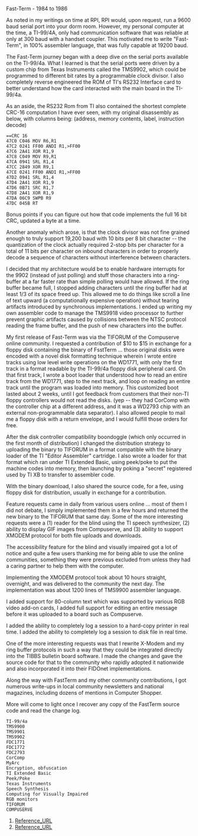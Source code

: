 Fast-Term - 1984 to 1986

As noted in my writings on time at RPI, RPI would, upon request, run a 9600 baud serial port into your dorm room.  However, my personal computer at the time, a TI-99/4A, only had communication software that was reliable at only at 300 baud with a handset coupler.  This motivated me to write "Fast-Term", in 100% assembler language, that was fully capable at 19200 baud.

The Fast-Term journey began with a deep dive on the serial ports available on the TI-99/4a.  What I learned is that the serial ports were driven by a custom chip from Texas Instruments called the TMS9902, which could be programmed to different bit rates by a programmable clock divisor.  I also completely reverse engineered the ROM of TI's RS232 Interface card to better understand how the card interacted with the main board in the TI-99/4a.

As an aside, the RS232 Rom from TI also contained the shortest complete CRC-16 computation I have ever seen, with my original disassembly as below, with columns being: (address, memory contents, label, instruction decode)

```
==CRC 16
47C0 C046 MOV R6,R1
47C2 0241 FF00 ANDI R1,>FF00
47C6 2A41 XOR R1,9
47C8 C049 MOV R9,R1
47CA 0941 SRL R1,4
47CC 2849 XOR R9,1
47CE 0241 FF00 ANDI R1,>FF00
47D2 0941 SRL R1,4
47D4 2A41 XOR R1,9
47D6 0B71 SRC R1,7
47D8 2A41 XOR R1,9
47DA 06C9 SWPB R9
47DC 045B RT
```
Bonus points if you can figure out how that code implements the full 16 bit CRC, updated a byte at a time.

Another anomaly which arose, is that the clock divisor was not fine grained enough to truly support 19,200 baud with 10 bits per 8 bit character -- the quantization of the clock actually required 2-stop bits per character for a total of 11 bits per character on inbound characters in order to properly decode a sequence of characters without interference between characters.

I decided that my architecture would be to enable hardware interrupts for the 9902 (instead of just polling) and stuff those characters into a ring-buffer at a far faster rate than simple polling would have allowed.  If the ring buffer became full, I stopped adding characters until the ring buffer had at least 1/3 of its space freed up.  This allowed me to do things like scroll a line of text upward (a computationally expensive operation) without tearing artifacts introduced by synchronous implementations.  I ended up writing my own assembler code to manage the TMS9918 video processor to further prevent graphic artifacts caused by collisions between the NTSC protocol reading the frame buffer, and the push of new characters into the buffer.

My first release of Fast-Term was via the TIFORUM of the Compuserve online community.  I requested a contribution of \$10 to \$15 in exchange for a floppy disk containing the binary of FsstTerm ... those original disks were encoded with a novel disk formatting technique wherein I wrote entire tracks using low level write operations on the WD1771, with only the first track in a format readable by the TI-99/4a floppy disk peripheral card.  On that first track, I wrote a boot loader that understood how to read an entire track from the WD1771, step to the next track, and loop on reading an entire track until the program was loaded into memory.  This customized boot lasted about 2 weeks, until I got feedback from customers that their non-TI floppy controllers would not read the disks.  (yep -- they had CorComp with the controller chip at a different address, and it was a WD2793 chip with an external non-programmable data separator).  I also allowed people to mail me a floppy disk with a return envelope, and I would fulfill those orders for free.

After the disk controller compatibility boondoggle (which only occurred in the first month of distribution) I changed the distribution strategy to uploading the binary to TIFORUM in a format compatible with the binary loader of the TI "Editor Assembler" cartridge.  I also wrote a loader for that format which ran under TI Extended Basic, using peek/poke to put the machine codes into memory, then launching by poking a "secret" registered used by TI XB to transfer to assembler code.

With the binary download, I also shared the source code, for a fee, using floppy disk for distribution, usually in exchange for a contribution.

Feature requests came in daily from various users online ... most of them I did not debate, I simply implemented them in a few hours and returned the new binary to the TIFORUM that same day.  Some of the more interesting requests were a (1) reader for the blind using the TI speech synthesizer, (2) ability to display GIF images from Compuserve, and (3) ability to support XMODEM protocol for both file uploads and downloads.

The accessibility feature for the blind and visually impaired got a lot of notice and quite a few users thanking me for being able to use the online communities, something they were previous excluded from unless they had a caring partner to help them with the computer.

Implementing the XMODEM protocol took about 10 hours straight, overnight, and was delivered to the community the next day.  The implementation was about 1200 lines of TMS9900 assembler language.

I added support for 80-column text which was supported by various RGB video add-on cards, I added full support for editing an entire message before it was uploaded to a board such as Compuserve.

I added the ability to completely log a session to a hard-copy printer in real time.
I added the ability to completely log a session to disk file in real time.

One of the more interesting requests was that I rewrite X-Modem and my ring buffer protocols in such a way that they could be integrated directly into the TIBBS bulletin board software.  I made the changes and gave the source code for that to the community who rapidly adopted it nationwide and also incorporated it into their FIDOnet implementations.

Along the way with FastTerm and my other community contributions, I got numerous write-ups in local community newsletters and national magazines, including dozens of mentions in Computer Shopper.

More will come to light once I recover any copy of the FastTerm source code and read the change log.

```
TI-99/4a
TMS9900
TMS9901
TMS9902
FDC1771
FDC1772
FDC2793
CorComp
MyArc
Encryption, obfuscation
TI Extended Basic
Peek/Poke
Texas Instruments
Speech Synthesis
Computing for Visually Impaired
RGB monitors
TIFORUM
COMPUSERVE
```
1)  [Reference_URL](https://ftp.whtech.com/user%20groups/Net%2099er/net99er8508.pdf)
2)  [Reference_URL](https://www.ti99ers.org/timeline/sw99ers8611.pdf)
